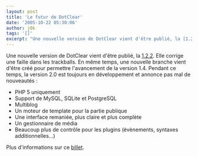 ```yaml
---
layout: post
title: 'Le futur de DotClear'
date: '2005-10-22 05:30:06'
author: j0k
tags: '[]'
excerpt: "Une nouvelle version de DotClear vient d'être publié, la [1.2.2](http://www.dotclear.net/download.html). Elle corrige une faille dans les trackballs.     \nEn même temps, une nouvelle branche vient d'être créé pour permettre l'avancement de la version 1.4. Pendant ce temps, la version 2.0 est toujours en développement et annonce pas mal de nouveautés :  \n …"
---
```


Une nouvelle version de DotClear vient d'être publié, la [1.2.2](http://www.dotclear.net/download.html). Elle corrige une faille dans les trackballs.
En même temps, une nouvelle branche vient d'être créé pour permettre l'avancement de la version 1.4. Pendant ce temps, la version 2.0 est toujours en développement et annonce pas mal de nouveautés :
* PHP 5 uniquement
* Support de MySQL, SQLite et PostgreSQL
* Multiblog
* Un moteur de template pour la partie publique
* Une interface remaniée, plus claire et plus complète
* Un gestionnaire de média
* Beaucoup plus de contrôle pour les plugins (évènements, syntaxes additionnelles...)

Plus d'informations sur ce [billet](http://www.neokraft.net/blog/2005/10/22/693-un-jour-pas-comme-les-autres).
